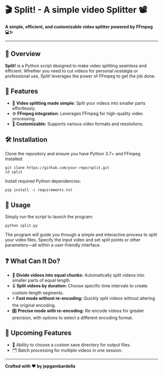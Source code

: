 
# 🎬 Split! - A simple video Splitter 📽️

**A simple, efficient, and customizable video splitter powered by FFmpeg 💻✨**

---

## 📜 Overview

**Split!** is a Python script designed to make video splitting seamless and efficient. Whether you need to cut videos for personal nostalgia or professional use, Split! leverages the power of FFmpeg to get the job done.

## 🚀 Features

- 🎥 **Video splitting made simple:** Split your videos into smaller parts effortlessly.
- ⚙️ **FFmpeg integration:** Leverages FFmpeg for high-quality video processing.
- 🔧 **Customizable:** Supports various video formats and resolutions.

## 🛠️ Installation

Clone the repository and ensure you have Python 3.7+ and FFmpeg installed:

```
git clone https://github.com/your-repo/split.git
cd split
```

Install required Python dependencies:

```
pip install -r requirements.txt
```

## 📖 Usage

Simply run the script to launch the program:

```
python split.py
```

The program will guide you through a simple and interactive process to split your video files. Specify the input video and set split points or other parameters—all within a user-friendly interface.

## ❓ What Can It Do?

- 🔀 **Divide videos into equal chunks:** Automatically split videos into smaller parts of equal length.
- ⏳ **Split videos by duration:** Choose specific time intervals to create custom-length segments.
- ⚡ **Fast mode without re-encoding:** Quickly split videos without altering the original encoding.
- 🎛️ **Precise mode with re-encoding:** Re-encode videos for greater precision, with options to select a different encoding format.

## 🔮 Upcoming Features

- 📁 Ability to choose a custom save directory for output files.
- 🗂️ Batch processing for multiple videos in one session.

---

**Crafted with ❤️ by jepgambardella**